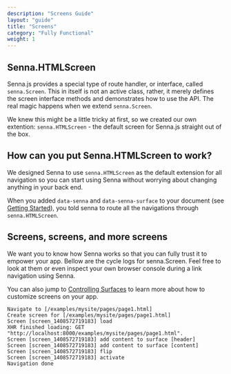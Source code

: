 ```yaml
---
description: "Screens Guide"
layout: "guide"
title: "Screens"
category: "Fully Functional"
weight: 1
---
```


<article id="senna.HTMLScreen">

## Senna.HTMLScreen

Senna.js provides a special type of route handler, or interface, called `senna.Screen`. This in itself is not an active class, rather, it merely defines the screen interface methods and demonstrates how to use the API. The real magic happens when we extend `senna.Screen`.

We knew this might be a little tricky at first, so we created our own extention: `senna.HTMLScreen` - the default screen for Senna.js straight out of the box.

</article>

<article id="senna.ScreenToWork">

## How can you put Senna.HTMLScreen to work?

We designed Senna to use `senna.HTMLScreen` as the default extension for all navigation so you can start using Senna without worrying about changing anything in your back end.

When you added `data-senna` and `data-senna-surface` to your document (see [Getting Started](/docs/intro/gettingStarted.html)), you told senna to route all the navigations through `senna.HTMLScreen`.

</article>

<article id="moreScreens">

## Screens, screens, and more screens

We want you to know how Senna works so that you can fully trust it to empower your app. Bellow are the cycle logs for senna.Screen. Feel free to look at them or even inspect your own browser console during a link navigation using Senna.

You can also jump to [Controlling Surfaces](/docs/fullyFunctional/controllingSurfaces.html) to learn more about how to customize screens on your app.


```
Navigate to [/examples/mysite/pages/page1.html]
Create screen for [/examples/mysite/pages/page1.html]
Screen [screen_1408572719183] load
XHR finished loading: GET "http://localhost:8000/examples/mysite/pages/page1.html".
Screen [screen_1408572719183] add content to surface [header]
Screen [screen_1408572719183] add content to surface [content]
Screen [screen_1408572719183] flip
Screen [screen_1408572719183] activate
Navigation done
```


</article>


